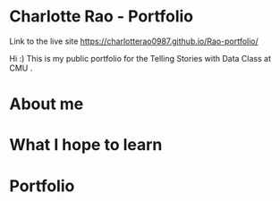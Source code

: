 # Charlotte Rao - Portfolio
Link to the live site https://charlotterao0987.github.io/Rao-portfolio/

Hi :) This is my public portfolio for the Telling Stories with Data Class at CMU . 

# About me


# What I hope to learn

# Portfolio
